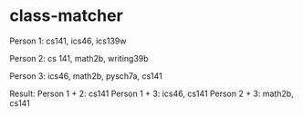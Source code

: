 # class-matcher

Person 1: cs141, ics46, ics139w

Person 2: cs 141, math2b, writing39b

Person 3: ics46, math2b, pysch7a, cs141


Result: Person 1 + 2: cs141 Person 1 + 3: ics46, cs141 Person 2 + 3: math2b, cs141
